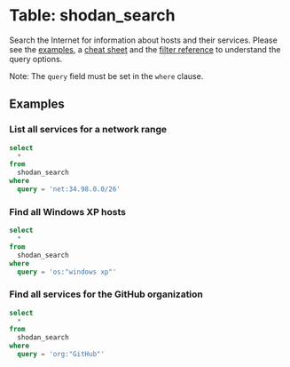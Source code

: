 # Table: shodan_search

Search the Internet for information about hosts and their services. Please see the [examples](https://beta.shodan.io/search/examples), a [cheat sheet](https://thedarksource.com/shodan-cheat-sheet/) and the [filter reference](https://beta.shodan.io/search/filters) to understand the query options.

Note: The `query` field must be set in the `where` clause.

## Examples

### List all services for a network range

```sql
select
  *
from
  shodan_search
where
  query = 'net:34.98.0.0/26'
```

### Find all Windows XP hosts

```sql
select
  *
from
  shodan_search
where
  query = 'os:"windows xp"'
```

### Find all services for the GitHub organization

```sql
select
  *
from
  shodan_search
where
  query = 'org:"GitHub"'
```
